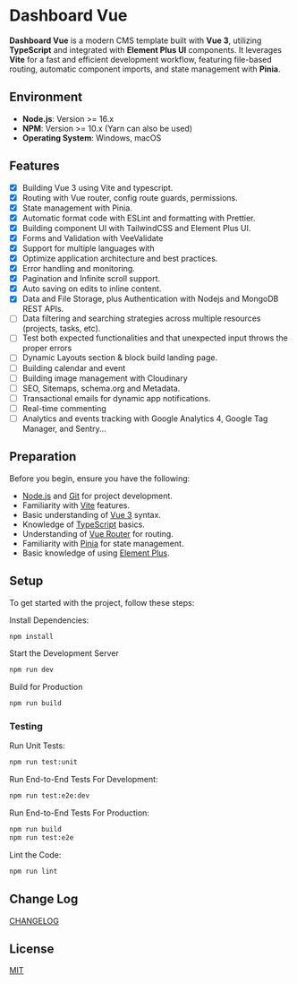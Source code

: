 # Dashboard Vue

**Dashboard Vue** is a modern CMS template built with **Vue 3**, utilizing **TypeScript** and integrated with **Element Plus UI** components. It leverages **Vite** for a fast and efficient development workflow, featuring file-based routing, automatic component imports, and state management with **Pinia**.

## Environment

- **Node.js**: Version >= 16.x
- **NPM**: Version >= 10.x (Yarn can also be used)
- **Operating System**: Windows, macOS

## Features
- [x] Building Vue 3 using Vite and typescript.
- [x] Routing with Vue router, config route guards, permissions.
- [x] State management with Pinia.
- [x] Automatic format code with ESLint and formatting with Prettier.
- [x] Building component UI with TailwindCSS and Element Plus UI.
- [x] Forms and Validation with VeeValidate
- [x] Support for multiple languages with 
- [x] Optimize application architecture and best practices.
- [x] Error handling and monitoring.
- [x] Pagination and Infinite scroll support.
- [x] Auto saving on edits to inline content.
- [x] Data and File Storage, plus Authentication with Nodejs and MongoDB REST APIs.
- [ ] Data filtering and searching strategies across multiple resources (projects, tasks, etc).
- [ ] Test both expected functionalities and that unexpected input throws the proper errors
- [ ] Dynamic Layouts section & block build landing page.
- [ ] Building calendar and event
- [ ] Building image management with Cloudinary
- [ ] SEO, Sitemaps, schema.org and Metadata.
- [ ] Transactional emails for dynamic app notifications.
- [ ] Real-time commenting
- [ ] Analytics and events tracking with Google Analytics 4, Google Tag Manager, and Sentry...

## Preparation

Before you begin, ensure you have the following:

- [Node.js](http://nodejs.org/) and [Git](https://git-scm.com/) for project development.
- Familiarity with [Vite](https://vitejs.dev/) features.
- Basic understanding of [Vue 3](https://v3.vuejs.org/) syntax.
- Knowledge of [TypeScript](https://www.typescriptlang.org/) basics.
- Understanding of [Vue Router](https://router.vuejs.org/) for routing.
- Familiarity with [Pinia](https://pinia.vuejs.org/) for state management.
- Basic knowledge of using [Element Plus](https://element-plus.org/).

## Setup

To get started with the project, follow these steps:

Install Dependencies:

```sh
npm install
```

Start the Development Server

```sh
npm run dev
```

Build for Production

```sh
npm run build
```

### Testing

Run Unit Tests:

```sh
npm run test:unit
```

Run End-to-End Tests For Development:

```sh
npm run test:e2e:dev
```

Run End-to-End Tests For Production:

```sh
npm run build
npm run test:e2e
```

Lint the Code:

```sh
npm run lint
```

## Change Log

[CHANGELOG](./CHANGELOG.md)

## License

[MIT](./LICENSE)
